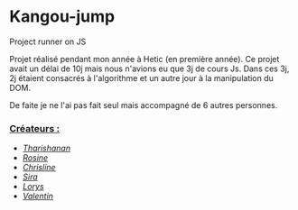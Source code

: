 # Kangou-jump
Project runner on JS

Projet réalisé pendant mon année à Hetic (en  première année).
Ce projet avait un délai de 10j mais nous n'avions eu que 3j de cours Js. Dans ces 3j, 2j étaient consacrés à l'algorithme et un autre jour à la manipulation du DOM.

De faite je ne l'ai pas fait seul mais accompagné de 6 autres personnes.

### <ins>Créateurs :</ins>

  - *[Tharishanan](https://github.com/ImThari)*
  - *[Rosine](https://github.com/Myakii)*
  - *[Chrisline](https://github.com/LinelinLove)*
  - *[Sira](https://github.com/siraKLG)*
  - *[Lorys](https://github.com/OrBital1650)*
  - *[Valentin](https://github.com/ValentinMachefaux)*

